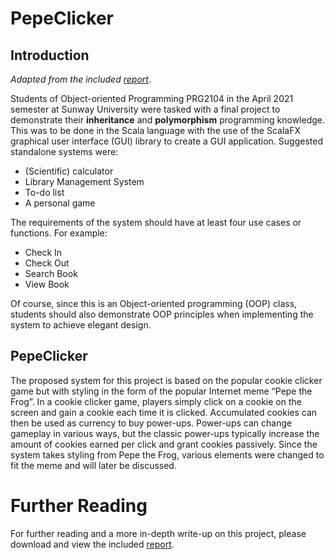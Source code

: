 # PepeClicker
## Introduction
_Adapted from the included [report](https://github.com/PScoriae/PepeClicker/blob/master/pepeclicker_report.pdf)_.

Students of Object-oriented Programming PRG2104 in the April 2021 semester at Sunway University were tasked with a final project to demonstrate their **inheritance** and **polymorphism** programming knowledge. This was to be done in the Scala language with the use of the ScalaFX graphical user interface (GUI) library to create a GUI application.
Suggested standalone systems were:
- (Scientific) calculator
- Library Management System
- To-do list
- A personal game

The requirements of the system should have at least four use cases or functions. For example:
- Check In
- Check Out
- Search Book
- View Book

Of course, since this is an Object-oriented programming (OOP) class, students should also demonstrate OOP principles when implementing the system to achieve elegant design.

## PepeClicker
The proposed system for this project is based on the popular cookie clicker game but with styling in the form of the popular Internet meme “Pepe the Frog”. In a cookie clicker game, players simply click on a cookie on the screen and gain a cookie each time it is clicked. Accumulated cookies can then be used as currency to buy power-ups. Power-ups can change gameplay in various ways, but the classic power-ups typically increase the amount of cookies earned per click and grant cookies passively. Since the system takes styling from Pepe the Frog, various elements were changed to fit the meme and will later be discussed.

# Further Reading
For further reading and a more in-depth write-up on this project, please download and view the included [report](https://github.com/PScoriae/PepeClicker/blob/master/pepeclicker_report.pdf).
